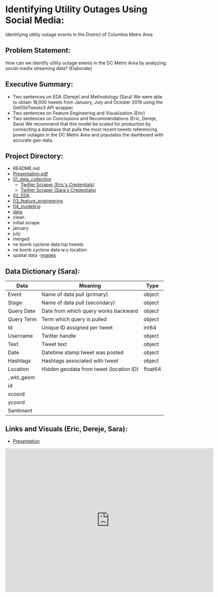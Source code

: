 # Identifying Utility Outages Using Social Media:
Identifying utility outage events in the District of Columbia Metro Area

## Problem Statement: 
How can we identify utility outage events in the DC Metro Area by analyzing social-media streaming data?
(Elaborate)

## Executive Summary:
- Two sentences on EDA (Dereje) and Methodology (Sara)
We were able to obtain 18,000 tweets from January, July and October 2019 using the GetOldTweets3 API wrapper. 
- Two sentences on Feature Engineering and Visualization (Eric)
- Two sentences on Conclusions and Recommendations (Eric, Dereje, Sara)
We recommend that this model be scaled for production by connecting a database that pulls the most recent tweets referencing power outages in the DC Metro Area and populates the dashboard with accurate geo-data.
## Project Directory:

- README.md
- [Presentation.pdf]('Presentation.pdf')
- [01_data_collection]('01_data_collection')
  - [Twitter Scraper (Eric's Credentials)]('../data_collection/twitter-eric.ipynb')
  - [Twitter Scraper (Sara's Credentials)]('../data_collection/twitter-sara.ipynb')
- [02_EDA]('02_EDA')
- [03_feature_engineering]('03_feature_engineering')
- [04_modeling]('04_modeling')
- [data]('data')
 - clean
 - initial scrape
 - january
 - july
 - merged
 - ne bomb cyclone data top tweets
 - ne bomb cyclone data w:o location
 - spatial data
-[images]('images')

## Data Dictionary (Sara):

| Data        | Meaning                                   | Type    |
|-------------|-------------------------------------------|---------|
| Event       | Name of data pull \(primary\)             | object  |
| Stage       | Name of data pull \(secondary\)           | object  |
| Query Date  | Date from which query works backward      | object  |
| Query Term  | Term which query is pulled                | object  |
| Id          | Unique ID assigned per tweet              | int64   |
| Username    | Twitter handle                            | object  |
| Text        | Tweet text                                | object  |
| Date        | Datetime stamp tweet was posted           | object  |
| Hashtags    | Hashtags associated with tweet            | object  |
| Location    | Hidden geodata from tweet \(location ID\) | float64 |
| \_wkt\_geom |                                           |         |
| id          |                                           |         |
| xcoord      |                                           |         |
| ycoord      |                                           |         |
| Sentiment   |                                           |         |


## Links and Visuals (Eric, Dereje, Sara):

- [Presentation]('https://docs.google.com/presentation/d/128lOfsY1CZh6_4jX0TtL15vsUzMp7NTwL2Twcxc9xho/edit')

<iframe seamless frameborder="0" src="https://public.tableau.com/views/GA_DSI_DC_PowerOutages_20200513/Dashboard?:display_count=y&publish=yes&:origin=viz_share_link" width = '650' height = '450' scrolling='yes' ></iframe>    

